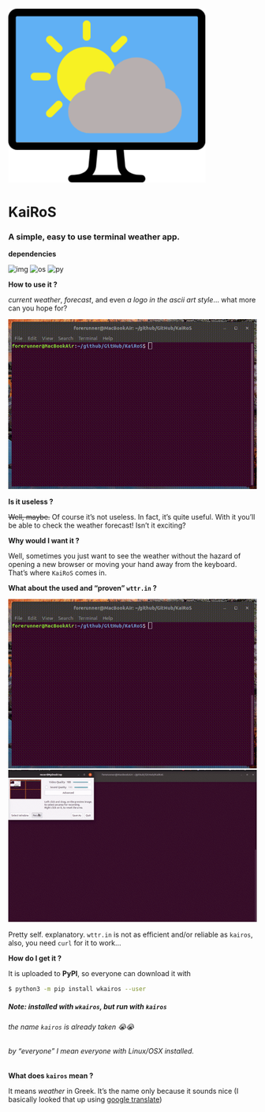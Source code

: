 ![image](./.hidden/image.png)

# KaiRoS

### A simple, easy to use terminal weather app.


**dependencies**

 ![img](https://img.shields.io/badge/license-MIT-green.svg) ![os](https://img.shields.io/badge/platform-linux%20%7C%20osx-blue.svg) ![py](https://img.shields.io/badge/python-%3E=_3.6-red.svg)

**How to use it ?**

_current weather_, _forecast_, and even _a logo in the ascii art style_… what more can you hope for?

![demo](./.hidden/demo.gif)



**Is it useless ?**

~~Well, maybe.~~ Of course it’s not useless. In fact, it’s quite useful. With it you’ll be able to check the weather forecast! Isn’t it exciting?



**Why would I want it ?**

Well, sometimes you just want to see the weather without the hazard of opening a new browser or moving your hand away from the keyboard. That’s where `KaiRoS` comes in.



**What about the used and “proven” `wttr.in` ?**

![fail1](./.hidden/failure1.gif) ![fail2](./.hidden/failure2.gif)

Pretty self. explanatory. `wttr.in` is not as efficient and/or reliable as `kairos`, also, you need `curl` for it to work… 



**How do I get it ?**

It is uploaded to **PyPI**, so everyone can download it with 

```bash
$ python3 -m pip install wkairos --user
```
##### Note: installed with `wkairos`, but run with `kairos`

###### the name `kairos` is already taken 😭😭
###### by “everyone” I mean everyone with Linux/OSX installed.



**What does `kairos` mean ?**

It means _weather_ in Greek. It’s the name only because it sounds nice (I basically looked that up using [google translate](https://translate.google.com))
